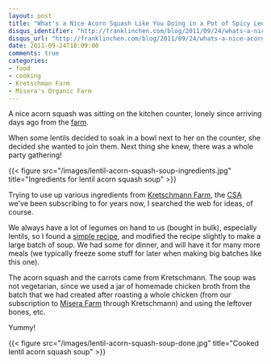 ```yaml
---
layout: post
title: "What's a Nice Acorn Squash Like You Doing in a Pot of Spicy Lentils?"
disqus_identifier: "http://franklinchen.com/blog/2011/09/24/whats-a-nice-acorn-squash-like-you-doing-in-a-pot-of-spicy-lentils/"
disqus_url: "http://franklinchen.com/blog/2011/09/24/whats-a-nice-acorn-squash-like-you-doing-in-a-pot-of-spicy-lentils/"
date: 2011-09-24T18:09:00
comments: true
categories:
- food
- cooking
- Kretschman Farm
- Misera's Organic Farm
---
```

A nice acorn squash was sitting on the kitchen counter, lonely since arriving days ago from the [farm](http://www.kretschmannfarm.com/).

When some lentils decided to soak in a bowl next to her on the counter, she decided she wanted to join them. Next thing she knew, there was a whole party gathering!

{{< figure src="/images/lentil-acorn-squash-soup-ingredients.jpg" title="Ingredients for lentil acorn squash soup" >}}

<!--more-->

Trying to use up various ingredients from [Kretschmann Farm](http://www.kretschmannfarm.com/), the [CSA](http://en.wikipedia.org/wiki/Community-supported_agriculture) we've been subscribing to for years now, I searched the web for ideas, of course.

We always have a lot of legumes on hand to us (bought in bulk), especially lentils, so I found a [simple recipe](http://eatingplaces.wordpress.com/2011/01/21/acorn-squash-lentil-soup/), and modified the recipe slightly to make a large batch of soup. We had some for dinner, and will have it for many more meals (we typically freeze some stuff for later when making big batches like this one).

The acorn squash and the carrots came from Kretschmann. The soup was not vegetarian, since we used a jar of homemade chicken broth from the batch that we had created after roasting a whole chicken (from our subscription to [Misera Farm](http://www.localharvest.org/miseras-organic-farm-M14896) through Kretschmann) and using the leftover bones, etc.

Yummy!

{{< figure src="/images/lentil-acorn-squash-soup-done.jpg" title="Cooked lentil acorn squash soup" >}}
